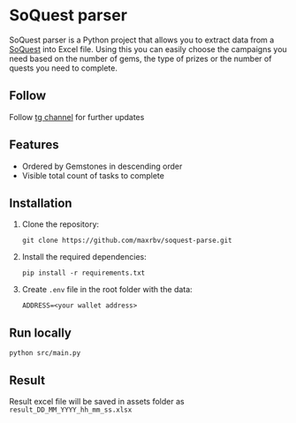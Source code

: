 # SoQuest parser

SoQuest parser is a Python project that allows you to extract data from a [SoQuest](https://soquest.xyz/campaign) into Excel file.
Using this you can easily choose the campaigns you need based on the number of gems, the type of prizes or the number of quests you need to complete.

## Follow

Follow [tg channel](t.me/soquest_everyday (https://t.me/soquest_everyday)) for further updates

## Features

- Ordered by Gemstones in descending order
- Visible total count of tasks to complete

## Installation

1. Clone the repository:

   ```shell
   git clone https://github.com/maxrbv/soquest-parse.git
   ```

2. Install the required dependencies:

   ```shell
   pip install -r requirements.txt
   ```

3. Create `.env` file in the root folder with the data:
   
   ```shell
   ADDRESS=<your wallet address>
   ```
   
## Run locally

   ```shell
   python src/main.py
   ```

## Result

Result excel file will be saved in assets folder as `result_DD_MM_YYYY_hh_mm_ss.xlsx`